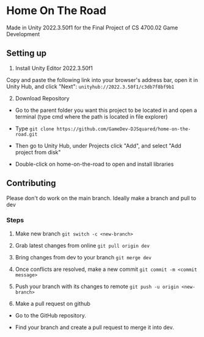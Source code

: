# Home On The Road
Made in Unity 2022.3.50f1 for the Final Project of CS 4700.02 Game Development

## Setting up
1. Install Unity Editor 2022.3.50f1

Copy and paste the following link into your browser's address bar, open it in Unity Hub, and click "Next":
`unityhub://2022.3.50f1/c3db7f8bf9b1`

2. Download Repository

- Go to the parent folder you want this project to be located in and open a terminal (type cmd where the path is located in file explorer)
  
- Type `git clone https://github.com/GameDev-DJSquared/home-on-the-road.git`

- Then go to Unity Hub, under Projects click "Add", and select "Add project from disk"

- Double-click on home-on-the-road to open and install libraries


## Contributing

Please don't do work on the main branch. Ideally make a branch and pull to dev

### Steps
1. Make new branch
`git switch -c <new-branch>`

2. Grab latest changes from online
`git pull origin dev`

2. Bring changes from dev to your branch
`git merge dev`

3. Once conflicts are resolved, make a new commit
`git commit -m <commit message>`

4. Push your branch with its changes to remote `git push -u origin <new-branch>`

5. Make a pull request on github

  - Go to the GitHub repository.

  - Find your branch and create a pull request to merge it into dev.
